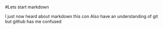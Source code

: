 #Lets start markdown

I just now heard about markdown
this con 
Also have an understanding of git but github has me confused
